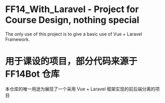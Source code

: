 # FF14_With_Laravel - Project for Course Design, nothing special

The only use of this project is to give a basic use of Vue + Laravel Framework.

# 用于课设的项目，部分代码来源于 FF14Bot 仓库

本仓库的唯一用途为展现了一个采用 Vue + Laravel 框架实现的前后端分离的项目
